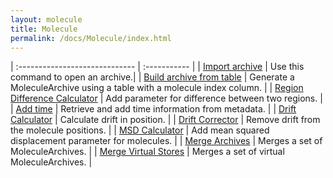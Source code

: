 ```yaml
---
layout: molecule
title: Molecule
permalink: /docs/Molecule/index.html
---
```


| :----------------------------- | :----------- |
| [Import archive](ImportArchive) | Use this command to open an archive.|
| [Build archive from table](BuildArchiveFromTable) | Generate a MoleculeArchive using a table with a molecule index column. |
| [Region Difference Calculator](RegionDifferenceCalculator) | Add parameter for difference between two regions. |
| [Add time](AddTime) | Retrieve and add time information from metadata. |
| [Drift Calculator](DriftCalculator) | Calculate drift in position. |
| [Drift Corrector](DriftCorrector) | Remove drift from the molecule positions. |
| [MSD Calculator](MSDCalculator) | Add mean squared displacement parameter for molecules. |
| [Merge Archives](MergeArchives) | Merges a set of MoleculeArchives. |
| [Merge Virtual Stores](MergeVirtualStore) | Merges a set of virtual MoleculeArchives. |
